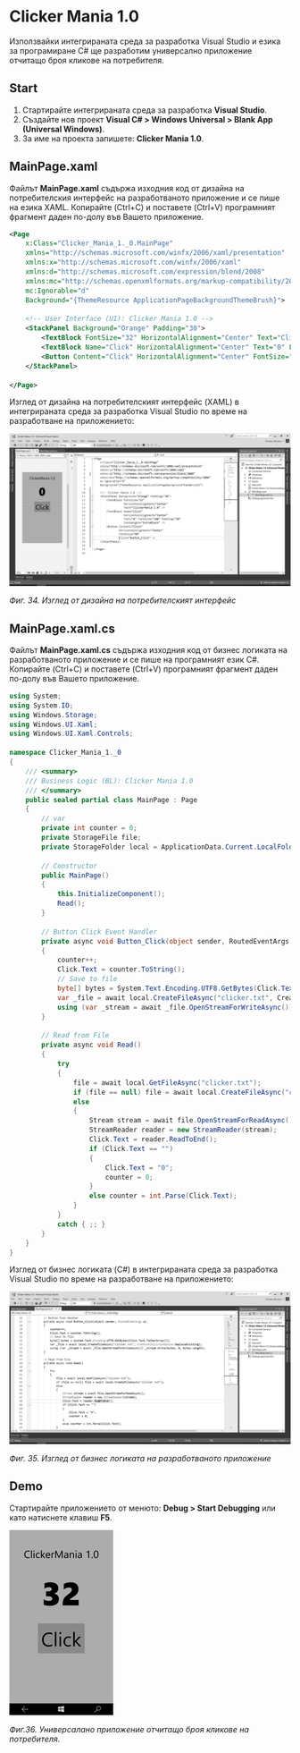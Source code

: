 # Clicker Mania 1.0

Използвайки интегрираната среда за разработка Visual Studio и езика за програмиране C\# ще разработим универсално приложение отчитащо броя кликове на потребителя.

## Start

1. Стартирайте интегрираната среда за разработка **Visual Studio**. 
2. Създайте нов проект **Visual C\# &gt; Windows Universal &gt; Blank App \(Universal Windows\)**. 
3. За име на проекта запишете: **Clicker Mania 1.0**.

## MainPage.xaml

Файлът **MainPage.xaml** съдържа изходния код от дизайна на потребителския интерфейс на разработваното приложение и се пише на езика XAML. Копирайте \(Ctrl+C\) и поставете \(Ctrl+V\) програмният фрагмент даден по-долу във Вашето приложение.

```xml
<Page
    x:Class="Clicker_Mania_1._0.MainPage"
    xmlns="http://schemas.microsoft.com/winfx/2006/xaml/presentation"
    xmlns:x="http://schemas.microsoft.com/winfx/2006/xaml"
    xmlns:d="http://schemas.microsoft.com/expression/blend/2008"
    xmlns:mc="http://schemas.openxmlformats.org/markup-compatibility/2006"
    mc:Ignorable="d"
    Background="{ThemeResource ApplicationPageBackgroundThemeBrush}">

    <!-- User Interface (UI): Clicker Mania 1.0 --> 
    <StackPanel Background="Orange" Padding="30">
        <TextBlock FontSize="32" HorizontalAlignment="Center" Text="ClickerMania 1.0" />
        <TextBlock Name="Click" HorizontalAlignment="Center" Text="0" FontSize="100" Padding="30" FontWeight="ExtraBlack" />
        <Button Content="Click" HorizontalAlignment="Center" FontSize="60" Click="Button_Click" />
    </StackPanel>

</Page>
```

Изглед от дизайна на потребителският интерфейс \(XAML\) в интегрираната среда за разработка Visual Studio по време на разработване на приложението:

![](/chapter1/34.png)

_Фиг. 34. Изглед от дизайна на потребителският интерфейс_

## MainPage.xaml.cs

Файлът **MainPage.xaml.cs** съдържа изходния код от бизнес логиката на разработваното приложение и се пише на програмният език C\#. Копирайте \(Ctrl+C\) и поставете \(Ctrl+V\) програмният фрагмент даден по-долу във Вашето приложение.

```csharp
using System;
using System.IO;
using Windows.Storage;
using Windows.UI.Xaml;
using Windows.UI.Xaml.Controls;

namespace Clicker_Mania_1._0
{
    /// <summary>
    /// Business Logic (BL): Clicker Mania 1.0
    /// </summary>
    public sealed partial class MainPage : Page
    {
        // var
        private int counter = 0;
        private StorageFile file;
        private StorageFolder local = ApplicationData.Current.LocalFolder;

        // Constructor
        public MainPage()
        {
            this.InitializeComponent();
            Read();
        }

        // Button Click Event Handler
        private async void Button_Click(object sender, RoutedEventArgs e)
        {
            counter++;
            Click.Text = counter.ToString();
            // Save to file
            byte[] bytes = System.Text.Encoding.UTF8.GetBytes(Click.Text.ToCharArray());
            var _file = await local.CreateFileAsync("clicker.txt", CreationCollisionOption.ReplaceExisting);
            using (var _stream = await _file.OpenStreamForWriteAsync()) _stream.Write(bytes, 0, bytes.Length);
        }

        // Read from File
        private async void Read()
        {
            try
            {
                file = await local.GetFileAsync("clicker.txt");
                if (file == null) file = await local.CreateFileAsync("clicker.txt");
                else
                {
                    Stream stream = await file.OpenStreamForReadAsync();
                    StreamReader reader = new StreamReader(stream);
                    Click.Text = reader.ReadToEnd();
                    if (Click.Text == "")
                    {
                        Click.Text = "0";
                        counter = 0;
                    }
                    else counter = int.Parse(Click.Text);
                }
            }
            catch { ;; }
        }
    }
}
```

Изглед от бизнес логиката \(C\#\) в интегрираната среда за разработка Visual Studio по време на разработване на приложението:

![](/chapter1/35.png)

_Фиг. 35. Изглед от бизнес логиката на разработваното приложение_

## Demo

Стартирайте приложението от менюто: **Debug &gt; Start Debugging** или като натиснете клавиш **F5**.

![](/chapter1/36.png)

_Фиг.36. Универсалано приложение отчитащо броя кликове на потребителя._

